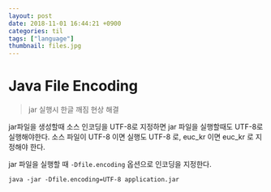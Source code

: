 ```yaml
---
layout: post
date: 2018-11-01 16:44:21 +0900
categories: til
tags: ["language"]
thumbnail: files.jpg
---
```


# Java File Encoding

> jar 실행시 한글 깨짐 현상 해결

jar파일을 생성할때 소스 인코딩을 UTF-8로 지정하면 jar 파일을 실행할때도 UTF-8로 실행해야한다.
소스 파일이 UTF-8 이면 실행도 UTF-8 로, euc_kr 이면 euc_kr 로 지정해야 한다.

jar 파일을 실행할 때 `-Dfile.encoding` 옵션으로 인코딩을 지정한다.

    java -jar -Dfile.encoding=UTF-8 application.jar
